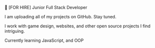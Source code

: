👋 [FOR HIRE] Junior Full Stack Developer

I am uploading all of my projects on GitHub. Stay tuned.

I work with game design, websites, and other open source projects I find intriguing. 

Currently learning JavaScript, and OOP
<!---
Requettie/Requettie is a ✨ special ✨ repository because its `README.md` (this file) appears on your GitHub profile.
You can click the Preview link to take a look at your changes.
--->
